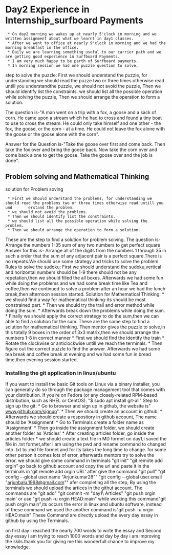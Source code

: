 # Day2 Experience in Internship_surfboard Payments
     * On day2 morning we wakes up at nearly 5'clock in morning and we written assignment about what we learnt in day1 classes.
     * After we went to office at nearly 9'clock in morning and we had the morning breakfast in the office.
     * Daily we are learning something useful to our carrier path and we are getting good experience in Surfboard Payments.
     * I am very much happy to be parth of Surfboard payments.
     * In morning session we had one puzzle question to solve,
step to solve the puzzle:
     First we should understand the puzzle, for understanding we should read the puzze two or three times otherwise read untill you understandthe puzzle, we should not avoid the puzzle, Then we should identify list the constraints. we should list all the possible operation while solving the puzzle, Then we should arrange the operation to form a solution.

The question is-"A man went on a trip with a fox, a goose and a sack of corn. He came upon a stream which he had to cross and found a tiny boat to use to cross the stream. He could only take himself and one other - the fox, the goose, or the corn - at a time. He could not leave the fox alone with the goose or the goose alone with the corn".

Answer for the Question is-"Take the goose over first and come back. Then take the fox over and bring the goose back. Now take the corn over and come back alone to get the goose. Take the goose over and the job is done".
## Problem solving and Mathematical Thinking
  solution for Problem soving


     * First we should understand the problems, for understanding we should read the problems two or three times otherwise read untill you und       erstand the problem.
     * we should not avoid the problems.
     * Then we should identify list the constraints.
     * we should list all the possible operation while solving the problem.
     * Then we should arrange the operation to form a solution.
  
  These are the step to find a solution for problem solving.
  The question is- Arrange the numbers 1-35 sum of any two numbers to get perfect square
  Answer for this is- Arrange all of the digits from the numbers 1 through 35 in such a order that the sum of any adjacent pair is a perfect square.There is no repeats.We should use some strategy and tricks to solve the problem.
  Rules to solve the sudoku:
     First we should understand the sudoku,vertical and horizontal numbers should be 1-9 there should not be any repetation,then we should filled the all boxes.
Afterwards we had some fun while doing the problems and we had some break time like Tea and coffee,then we continued to solve a problem after an hour we had the lunch break,then afternoon session started.
  Solution for Mathematical Thinking:
     * we should find a way for mathematical thinking-its should be most constrained part.
     * Then we should try the trail and error method while doing the sum.
     * Afterwards break down the problems while doing the sum.
     * Finally we should apply the correct strategy to do the sum,then we can able to find a solution for the sum.
  These are the some step to find a solution for mathematical thinking.
  Then mentor gives the puzzle to solve,in this totally 9 boxes in the order of  3x3 matrix,then we should arrange the numbers 1-8 in correct manner
     * First we should find  the identify the train
     * Rotate the clockwise or anticlockwise untill we reach the terminals.
     * Then figure out the correct puzzle to find the answer.
Afterwards we had some tea break and coffee break at evening and we had some fun in bread time,then evening session started.
### Installing the git application in linux/ubuntu
  If you want to install the basic Git tools on Linux via a binary installer, you can generally do so through the package management tool that comes with your distribution. If you’re on Fedora (or any closely-related RPM-based distribution, such as RHEL or CentOS).
  "$ sudo apt install git-all"
 Step to sign up the git:
     * Go to browser and sign up in github, the website is" www.github.com/signup".
     * Then we should create an account in github.
     * Afterwards we should create a respository in github account, The name should be 'Assignment'
     * Go to Terminals create a folder name as 'Assignment'
     * Then go inside the assignment folder, we should create another folder as 'Articles'
     * After creating articles folder, go inside the articles folder
     * we should create a text file in MD formet
on day1,I saved the file in .txt formet,after i am using the pwd and rename command to changed into .txt to .md file formet and for its takes the long time to change. for some other person it comes lots of error, afterwards mentors try to solve the error. 
we should give some command in terminals
     "git init"
     "git remote add orgin"
go back to github account and copy the url and paste it in the terminals in 'git remote add orgin URL'
after give the command "git pull"
                       "git config --global user.name "Arjunkumar28""
                       "git config --global user.email "arjunbalu.1998@gmail.com""
afer completing all the step, By using the terminals we should upload the artices in the githut account.
The commands are "git add"
                 "git commit -m "day1\ Articles"
                 "git push orgin main' or use "git push -u orgin HEAD:main"
while working this command"git push orgin main",its occurs the error in linux and ubuntu software, instead of these command we used the another command is"git push -u orgin HEAD:main"
These Command are directly upload the every day essay in github by using the Terminals.

on first day i reached the nearly 700 words to write the essay and Second day essay i am trying to reach 1000 words and day by day i am improving the skils.thank you for giving me this wonderfull chance to improve my knowledge.
